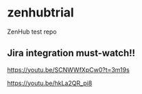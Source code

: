 # zenhubtrial
ZenHub test repo

## Jira integration must-watch!!
https://youtu.be/SCNWWfXpCw0?t=3m19s

https://youtu.be/hkLa2QR_pi8
